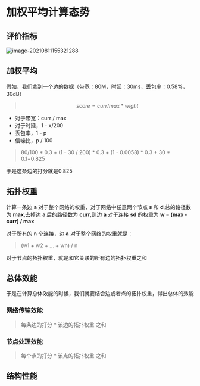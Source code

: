# 加权平均计算态势

## 评价指标

![image-20210811155321288](https://i.loli.net/2021/08/11/RPsazy9vAm1lQEG.png)

## 加权平均

假如，我们拿到一个边的数据（带宽：80M，时延：30ms，丢包率：0.58%，30dB）

> $$
> score = curr/max * wight
> $$

* 对于带宽：curr / max
* 对于时延，1 - x/200
* 丢包率，1 - p
* 信噪比，p / 100

> 80/100 * 0.3 + (1 - 30 / 200) * 0.3 + (1 - 0.0058) * 0.3 + 30 * 0.1=0.825

于是这条边的打分就是0.825

## 拓扑权重

计算一条边 **a** 对于整个网络的权重，对于网络中任意两个节点 **s** 和 **d**,总的路径数为 **max**,去掉边 a 后的路径数为 **curr**,则边 **a** 对于连接 **sd** 的权重为 **w = (max - curr) / max**

对于所有的 n 个连接，边 **a** 对于整个网络的权重就是：

> (w1 + w2 + ... + wn) / n

对于节点的拓扑权重，就是和它关联的所有边的拓扑权重之和

## 总体效能

于是在计算总体效能的时候，我们就要结合边或者点的拓扑权重，得出总体的效能

### 网络传输效能

> 每条边的打分 * 该边的拓扑权重 之和

### 节点处理效能

> 每个点的打分 * 该点的拓扑权重 之和

## 结构性能

